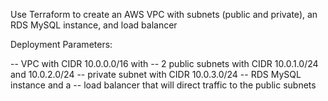Use Terraform to create an AWS VPC with subnets (public and private), an RDS MySQL instance, and load balancer

Deployment Parameters:

-- VPC with CIDR 10.0.0.0/16 with -- 2 public subnets with CIDR 10.0.1.0/24 and 10.0.2.0/24 -- private subnet with CIDR 10.0.3.0/24 -- RDS MySQL instance and a -- load balancer that will direct traffic to the public subnets
